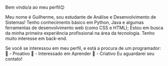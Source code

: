 Bem vindo/a ao meu perfil😉

Meu nome é Guilherme, sou estudante de Análise e Desenvolvimento de Sistemas!
Tenho conhecimento básico em Python, Java e algumas ferramentas de desenvolvimento web (como CSS e HTML);
Estou em busca da minha primeira experiência profissional na área da tecnologia. Tenho muito interesse em back-end.

Se você se interessou em meu perfil, e está a procura de um programador:
👊 - Proativo
🏃 - Interessado em Aprender
💫 - Criativo
Eu aguardarei seu contato!

<!---
FerreralCodes/FerreralCodes is a ✨ special ✨ repository because its `README.md` (this file) appears on your GitHub profile.
You can click the Preview link to take a look at your changes.
--->
